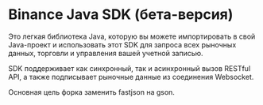 # Binance Java SDK (бета-версия)

Это легкая библиотека Java, которую вы можете импортировать в свой Java-проект и использовать этот SDK для запроса всех рыночных данных, торговли и управления вашей учетной записью.

SDK поддерживает как синхронный, так и асинхронный вызов RESTful API, а также подписывает рыночные данные из соединения Websocket.

Основная цель форка заменить fastjson на gson.